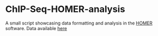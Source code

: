# ChIP-Seq-HOMER-analysis
A small script showcasing data formatting and analysis in the [HOMER](http://homer.ucsd.edu/homer/) software. Data available [here](https://www.ncbi.nlm.nih.gov/geo/query/acc.cgi?acc=GSE129314) 
